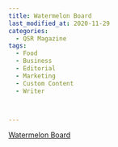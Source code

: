 ```yaml
---
title: Watermelon Board
last_modified_at: 2020-11-29
categories:
  - QSR Magazine
tags:
  - Food
  - Business
  - Editorial
  - Marketing
  - Custom Content
  - Writer



---
```




[Watermelon Board](https://www.qsrmagazine.com/content/5-ways-restaurants-can-boost-profitability-year-round-one-menu-change)

